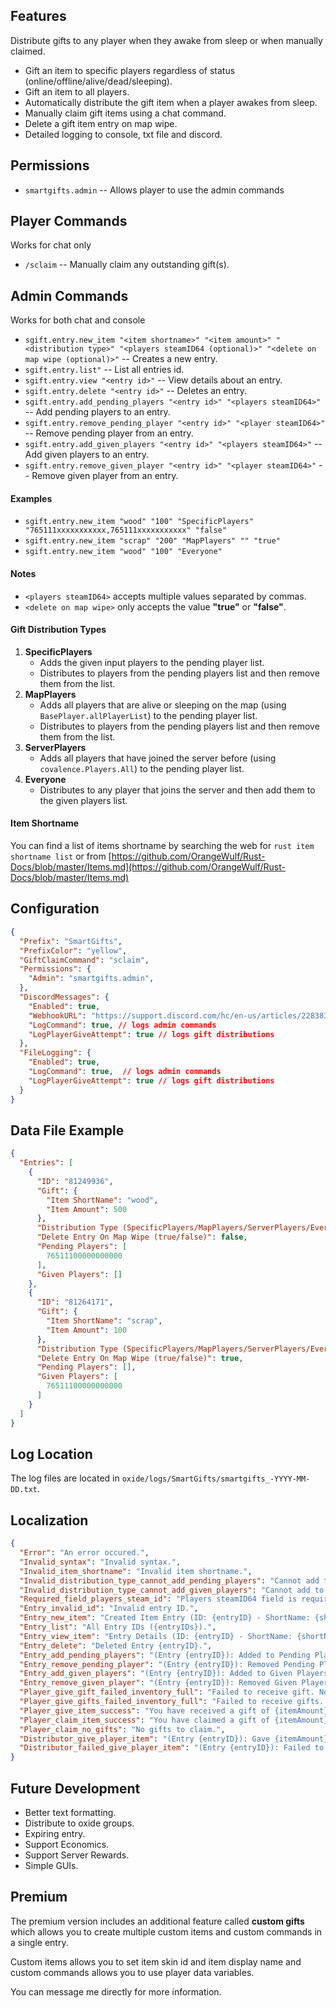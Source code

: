 ## Features
Distribute gifts to any player when they awake from sleep or when manually claimed.
- Gift an item to specific players regardless of status (online/offline/alive/dead/sleeping).
- Gift an item to all players.
- Automatically distribute the gift item when a player awakes from sleep.
- Manually claim gift items using a chat command.
- Delete a gift item entry on map wipe.
- Detailed logging to console, txt file and discord.

## Permissions
 - `smartgifts.admin` -- Allows player to use the admin commands

## Player Commands
Works for chat only
- `/sclaim` -- Manually claim any outstanding gift(s).

## Admin Commands
Works for both chat and console
- `sgift.entry.new_item "<item shortname>" "<item amount>" "<distribution type>" "<players steamID64 (optional)>" "<delete on map wipe (optional)>"` -- Creates a new entry.
- `sgift.entry.list"` -- List all entries id.
- `sgift.entry.view "<entry id>"` -- View details about an entry.
- `sgift.entry.delete "<entry id>"` -- Deletes an entry.
- `sgift.entry.add_pending_players "<entry id>" "<players steamID64>"` -- Add pending players to an entry.
- `sgift.entry.remove_pending_player "<entry id>" "<player steamID64>"` -- Remove pending player from an entry.
- `sgift.entry.add_given_players "<entry id>" "<players steamID64>"` -- Add given players to an entry.
- `sgift.entry.remove_given_player "<entry id>" "<player steamID64>"` -- Remove given player from an entry.

#### Examples
 - `sgift.entry.new_item "wood" "100" "SpecificPlayers" "765111xxxxxxxxxxx,765111xxxxxxxxxxx" "false"`
 - `sgift.entry.new_item "scrap" "200" "MapPlayers" "" "true"`
 - `sgift.entry.new_item "wood" "100" "Everyone"`

#### Notes
- `<players steamID64>` accepts multiple values separated by commas.
- `<delete on map wipe>` only accepts the value **"true"** or **"false"**.

#### Gift Distribution Types
 1. **SpecificPlayers**
    - Adds the given input players to the pending player list.
    - Distributes to players from the pending players list and then remove them from the list.
 2. **MapPlayers**
    - Adds all players that are alive or sleeping on the map (using `BasePlayer.allPlayerList`) to the pending player list.
    - Distributes to players from the pending players list and then remove them from the list.
 3. **ServerPlayers**
    - Adds all players that have joined the server before (using `covalence.Players.All`) to the pending player list.
 4. **Everyone**
    - Distributes to any player that joins the server and then add them to the given players list.

#### Item Shortname
You can find a list of items shortname by searching the web for `rust item shortname list` or from [https://github.com/OrangeWulf/Rust-Docs/blob/master/Items.md](https://github.com/OrangeWulf/Rust-Docs/blob/master/Items.md)

## Configuration
```json
{
  "Prefix": "SmartGifts",
  "PrefixColor": "yellow",
  "GiftClaimCommand": "sclaim",
  "Permissions": {
    "Admin": "smartgifts.admin",
  },
  "DiscordMessages": {
    "Enabled": true,
    "WebhookURL": "https://support.discord.com/hc/en-us/articles/228383668-Intro-to-Webhooks",
    "LogCommand": true, // logs admin commands
    "LogPlayerGiveAttempt": true // logs gift distributions
  },
  "FileLogging": {
    "Enabled": true,
    "LogCommand": true,  // logs admin commands
    "LogPlayerGiveAttempt": true // logs gift distributions
  }
}
```

## Data File Example
```json
{
  "Entries": [
    {
      "ID": "81249936",
      "Gift": {
        "Item ShortName": "wood",
        "Item Amount": 500
      },
      "Distribution Type (SpecificPlayers/MapPlayers/ServerPlayers/Everyone)": "MapPlayers",
      "Delete Entry On Map Wipe (true/false)": false,
      "Pending Players": [
        76511100000000000
      ],
      "Given Players": []
    },
    {
      "ID": "81264171",
      "Gift": {
        "Item ShortName": "scrap",
        "Item Amount": 100
      },
      "Distribution Type (SpecificPlayers/MapPlayers/ServerPlayers/Everyone)": "Everyone",
      "Delete Entry On Map Wipe (true/false)": true,
      "Pending Players": [],
      "Given Players": [
        76511100000000000
      ]
    }
  ]
}
```

## Log Location
The log files are located in `oxide/logs/SmartGifts/smartgifts_-YYYY-MM-DD.txt`.

## Localization
```json
{
  "Error": "An error occured.",
  "Invalid_syntax": "Invalid syntax.",
  "Invalid_item_shortname": "Invalid item shortname.",
  "Invalid_distribution_type_cannot_add_pending_players": "Cannot add to pending players, Invalid distribution type.",
  "Invalid_distribution_type_cannot_add_given_players": "Cannot add to given players, Invalid distribution type.",
  "Required_field_players_steam_id": "Players steamID64 field is required.",
  "Entry_invalid_id": "Invalid entry ID.",
  "Entry_new_item": "Created Item Entry (ID: {entryID} - ShortName: {shortName}, Amount: {amount} - DistributionType: {distributionType} - Players: {playersSteamIDs} - DeleteEntryOnMapWipe: {deleteEntryOnMapWipe})",
  "Entry_list": "All Entry IDs ({entryIDs}).",
  "Entry_view_item": "Entry Details (ID: {entryID} - ShortName: {shortName}, Amount: {amount} - DistributionType: {distributionType} - Players: {playersSteamIDs} - DeleteEntryOnMapWipe: {deleteEntryOnMapWipe})",
  "Entry_delete": "Deleted Entry {entryID}.",
  "Entry_add_pending_players": "(Entry {entryID}): Added to Pending Players (\"{pendingPlayers}\").",
  "Entry_remove_pending_player": "(Entry {entryID}): Removed Pending Player {pendingPlayer}.",
  "Entry_add_given_players": "(Entry {entryID}): Added to Given Players (\"{givenPlayers}\").",
  "Entry_remove_given_player": "(Entry {entryID}): Removed Given Player {givenPlayer}.",
  "Player_give_gift_failed_inventory_full": "Failed to receive gift. Not enough space in your inventory, please clear your inventory and then type <color=##ADD8E6>/sclaim</color> to manually claim it.",
  "Player_give_gifts_failed_inventory_full": "Failed to receive gifts. Not enough space in your inventory, please clear your inventory and then type <color=##ADD8E6>/sclaim</color> to manually claim them.",
  "Player_give_item_success": "You have received a gift of {itemAmount} {itemName} in your inventory.",
  "Player_claim_item_success": "You have claimed a gift of {itemAmount} {itemName} in your inventory.",
  "Player_claim_no_gifts": "No gifts to claim.",
  "Distributor_give_player_item": "(Entry {entryID}): Gave {itemAmount} {itemName} to player {playerName} ({playerID}).",
  "Distributor_failed_give_player_item": "(Entry {entryID}): Failed to give {itemAmount} {itemName} to player {playerName} ({playerID})."
}
```

## Future Development
- Better text formatting.
- Distribute to oxide groups.
- Expiring entry.
- Support Economics.
- Support Server Rewards.
- Simple GUIs.

## Premium
The premium version includes an additional feature called **custom gifts** which allows you to create multiple custom items and custom commands in a single entry.

Custom items allows you to set item skin id and item display name and custom commands allows you to use player data variables.

You can message me directly for more information.
